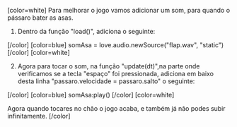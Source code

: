[color=white]
Para melhorar o jogo vamos adicionar um som, para quando o pássaro bater as asas. 

1. Dentro da função "load()", adiciona o seguinte:

[/color] [color=blue]
    somAsa = love.audio.newSource("flap.wav", "static")
[/color] [color=white]

2. Agora para tocar o som, na função "update(dt)",na parte onde verificamos se a tecla 
"espaço" foi pressionada, adiciona em baixo desta linha "passaro.velocidade = passaro.salto" 
o seguinte:

[/color] [color=blue]
    somAsa:play()
[/color] [color=white]

Agora quando tocares no chão o jogo acaba, e também já não podes subir infinitamente.
[/color] 